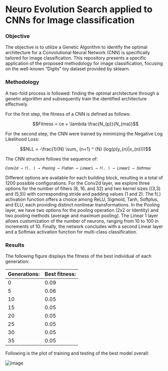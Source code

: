 # Neuro Evolution Search applied to CNNs for Image classification

### Objective
The objective is to utilize a Genetic Algorithm to identify the optimal architecture for a 
Convolutional Neural Network (CNN) is specifically tailored for image classification. This repository presents a 
specific application of the proposed methodology for image classification, focusing on the well-known 
“Digits” toy dataset provided by sklearn.

### Methodology
A two-fold process is followed: finding the optimal architecture through a genetic 
algorithm and subsequently train the identified architecture effectively.

For the first step, the fitness of a CNN is defined as follows:

$$Fitness = ce + \lambda \frac{N_{p}}{N_{ma}}$$

For the second step, the CNN were trained by minimizing the Negative Log Likelihood Loss:

$$NLL = -\frac{1}{N} \sum_ {n=1} ^ {N} (log(p(y_{n}|x_{n})))$$


The CNN structure follows the sequence of: 

    𝐶𝑜𝑛𝑣2𝑑 → 𝑓(. ) → 𝑃𝑜𝑜𝑙𝑖𝑛𝑔 → 𝐹𝑙𝑎𝑡𝑡𝑒𝑛 → 𝐿𝑖𝑛𝑒𝑎𝑟1 → 𝑓(. ) → 𝐿𝑖𝑛𝑒𝑎𝑟2 → 𝑆𝑜𝑓𝑡𝑚𝑎𝑥
    
Different options are available for each building block, resulting in a total of 1200 possible configurations. For 
the Conv2d layer, we explore three options for the number of filters (8, 16, and 32) and two kernel sizes ((3,3) 
and (5,5)) with corresponding stride and padding values (1 and 2). The f(.) activation function offers a choice 
among ReLU, Sigmoid, Tanh, Softplus, and ELU, each providing distinct nonlinear transformations. In the 
Pooling layer, we have two options for the pooling operation (2x2 or Identity) and two pooling methods 
(average and maximum pooling). The Linear 1 layer allows customization of the number of neurons, ranging 
from 10 to 100 in increments of 10. Finally, the network concludes with a second Linear layer and a Softmax 
activation function for multi-class classification.

### Results

The following figure displays the fitness of the best individual of each generation:

| Generations:  | Best fitness: |
| ------------- | ------------- |
| 0 | 0.09 |
|5 | 0.06 |
|10 | 0.05 |
|15 | 0.05 |
|20 | 0.05 |
|25 | 0.05 |
|30 | 0.05 |
|35 | 0.05 |

Following is the plot of training and testing of the best model overall:

![image](https://github.com/LuigTi/CNN_NAS/assets/91637040/82d12252-181d-400f-82fc-9ec68bf2602a)


